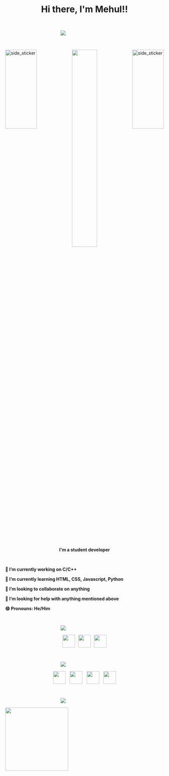 <h1 align="center">Hi there, I'm Mehul!!</h1>

<p>&nbsp;</P>

<a align="right" href="https://github.com/DenverCoder1/readme-typing-svg"><img src="https://readme-typing-svg.herokuapp.com?&font=Oswald&color=2CFF00&size=28&lines=Welcome+To+My+GitHub+Profile+:);" style="padding-left:11rem"></a>

<p>&nbsp;</P>
<img align="right"  width=100px height=250px alt="side_sticker" src="https://media.giphy.com/media/TEnXkcsHrP4YedChhA/giphy.gif" />
<img align="left"  width=100px height=250px alt="side_sticker" src="https://media.giphy.com/media/TEnXkcsHrP4YedChhA/giphy.gif" />

<p align="center" ><img 
 src="https://c.tenor.com/itjFesV8_RUAAAAi/soulja-boy-pepe.gif" width="40%"></p>

<p align="center"><b>I'm a student developer<br/>

<p>&nbsp;</P>

<p1><b>
🔭 I’m currently working on C/C++ </b></P>
<p2><b>
🌱 I’m currently learning HTML, CSS, Javascript, Python</b></p2>

<p3><b>
👯 I’m looking to collaborate on anything</b></p3>

<p4><b>
🤔 I’m looking for help with anything mentioned above</b></p4>

<p5><b>
😄 Pronouns: He/Him</b></p5>



<p>&nbsp;</P>

<a align="center" href="https://github.com/DenverCoder1/readme-typing-svg"><img  src="https://readme-typing-svg.herokuapp.com?&font=Oswald&color=7D00FF&size=28&lines=Technology+:;" style="padding-left:11rem"/></a>

<p><center>
<img align="center" width=40 height=40 src="https://cdn.jsdelivr.net/gh/devicons/devicon/icons/html5/html5-original.svg" />&nbsp;&nbsp;
<img align="center" width=40 height=40 src="https://cdn.jsdelivr.net/gh/devicons/devicon/icons/css3/css3-plain.svg" />&nbsp;&nbsp;
<img align="center" width=40 height=40 src="https://cdn.jsdelivr.net/gh/devicons/devicon/icons/javascript/javascript-original.svg" /></center></p>
<p>&nbsp;</P>
<a align="center" href="https://github.com/DenverCoder1/readme-typing-svg"><img  src="https://readme-typing-svg.herokuapp.com?&font=Oswald&color=00FDFF&size=28&lines=Connect+With+Me+:;" style="padding-left:11rem"/></a>

<p><center>
  <a href="mailto:mehul2711@gmail.com" target="_blank"><img align="center" src="https://image.flaticon.com/icons/png/512/732/732200.png" width=40 height=40/></a>&nbsp;&nbsp;&nbsp;
  <a href="https://twitter.com/Mehulkumar_27" target="_blank"> <img align="center" src="https://raw.githubusercontent.com/rahuldkjain/github-profile-readme-generator/master/src/images/icons/Social/twitter.svg" width=40 height=40/></a>&nbsp;&nbsp;&nbsp;
  <a href="https://www.linkedin.com/in/mehul-kumar-0bb856223/" target="_blank"> <img align="center" src="https://raw.githubusercontent.com/rahuldkjain/github-profile-readme-generator/master/src/images/icons/Social/linked-in-alt.svg" width-40 height=40/></a>&nbsp;&nbsp;&nbsp;
  <a href="https://www.instagram.com/Mehul_27/" target="_blank"> <img align="center" src = "https://raw.githubusercontent.com/rahuldkjain/github-profile-readme-generator/master/src/images/icons/Social/instagram.svg" height=40 width=40/></a>
</center>
</p>
<p>&nbsp;</P>

<a align="center" href="https://github.com/DenverCoder1/readme-typing-svg"><img  src="https://readme-typing-svg.herokuapp.com?&font=Oswald&color=FBFA18&size=28&lines=Stats+:;" style="padding-left:11rem"/></a>

<a href="https://github.com/Mehul2711">
<img align="center" height="200px" src="https://github-readme-stats.vercel.app/api?username=Mehul2711&show_icons=true&theme=cobalt"/></a>

<p>&nbsp;</P>

